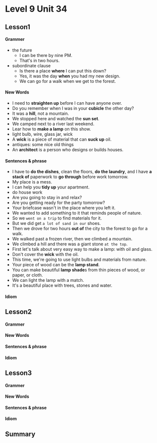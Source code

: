 # Level 9 Unit 34

## Lesson1
#### Grammer
- the future
    - I can be there by nine PM.
    - That's in two hours.
- subordinate clause
    - Is there a place **where** I can put this down?
    - Yes, it was the day **when** you had my new design.
    - We can go for a walk when we get to the forest.

#### New Words
- I need to **straighten up** before I can have anyone over.
- Do you remember when I was in your **cubicle** the other day?
- It was a **hill**, not a mountain.
- We stopped here and watched the **sun set**.
- We camped next to a river last weekend.
- Lear how to **make a lamp** on this show.
- light bulb, wire, glass jar, wick
- A **wick** is a piece of material that can **suck up** oil.
- antiques: some nice old things
- An **architect** is a person who designs or builds houses.

#### Sentences & phrase
- I have to **do the dishes**, clean the floors, **do the laundry**, and I have **a stack of** paperwork to **go through** before work tomorrow.
- My place is a mess.
- I can help you **tidy up** your apartment.
- do house work
- Are you going to stay in and relax?
- Are you getting ready for the party tomorrow?
- Your briefcase wasn't in the place where you left it.
- We wanted to add something to it that reminds people of nature.
- So we `went on a trip` to find materials for it.
- But we did get `a lot of sand in our` shoes.
- Then we drove for two hours **out of** the city to the forest to go for a walk.
- We walked past a frozen river, then we climbed a mountain.
- We climbed a hill and there was a giant stone `at the top`.
- First let's talk about very easy way to make a lamp: with oil and glass.
- Don't cover the **wick** with the oil.
- This time, we're going to use light bulbs and materials from nature.
- Your piece of wood can be the **lamp stand**.
- You can make beautiful **lamp shade**s from thin pieces of wood, or paper, or cloth.
- We can light the lamp with a match.
- It's a beautiful place with trees, stones and water.

#### Idiom

## Lesson2
#### Grammer
#### New Words
#### Sentences & phrase
#### Idiom

## Lesson3
#### Grammer
#### New Words
#### Sentences & phrase
#### Idiom

## Summary